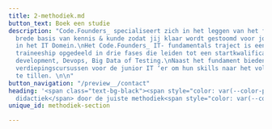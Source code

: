 ```yaml
---
title: 2-methodiek.md
button_text: Boek een studie
description: "Code.Founders_ specialiseert zich in het leggen van het fundament. Een
  brede basis van kennis & kunde zodat jij klaar wordt gestoomd voor jouw eerste stappen
  in het IT Domein.\nHet Code.Founders_ IT- fundamentals traject is een omvangrijk
  traineeship opgedeeld in drie fases die leiden tot een startkwalificatie in Software
  development, Devops, Big Data of Testing.\nNaast het fundament bieden wij verschillende
  verdiepingscursussen voor de junior IT ‘er om hun skills naar het volgende niveau
  te tillen. \n\n"
button_navigation: "/preview__/contact"
heading: '<span class="text-bg-black"><span style="color: var(--color-primary-green);">De   effectiefste
  didactiek</span> door de juiste methodiek<span style="color: var(--color-primary-green);">.</span></span>'
unique_id: methodiek-section

---
```

